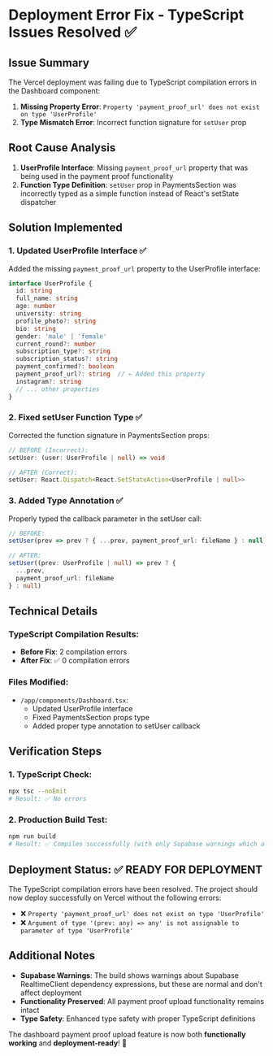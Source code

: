 # Deployment Error Fix - TypeScript Issues Resolved ✅

## Issue Summary
The Vercel deployment was failing due to TypeScript compilation errors in the Dashboard component:

1. **Missing Property Error**: `Property 'payment_proof_url' does not exist on type 'UserProfile'`
2. **Type Mismatch Error**: Incorrect function signature for `setUser` prop

## Root Cause Analysis
1. **UserProfile Interface**: Missing `payment_proof_url` property that was being used in the payment proof functionality
2. **Function Type Definition**: `setUser` prop in PaymentsSection was incorrectly typed as a simple function instead of React's setState dispatcher

## Solution Implemented

### 1. **Updated UserProfile Interface** ✅
Added the missing `payment_proof_url` property to the UserProfile interface:

```typescript
interface UserProfile {
  id: string
  full_name: string
  age: number
  university: string
  profile_photo?: string
  bio: string
  gender: 'male' | 'female'
  current_round?: number
  subscription_type?: string
  subscription_status?: string
  payment_confirmed?: boolean
  payment_proof_url?: string  // ← Added this property
  instagram?: string
  // ... other properties
}
```

### 2. **Fixed setUser Function Type** ✅
Corrected the function signature in PaymentsSection props:

```typescript
// BEFORE (Incorrect):
setUser: (user: UserProfile | null) => void

// AFTER (Correct):
setUser: React.Dispatch<React.SetStateAction<UserProfile | null>>
```

### 3. **Added Type Annotation** ✅
Properly typed the callback parameter in the setUser call:

```typescript
// BEFORE:
setUser(prev => prev ? { ...prev, payment_proof_url: fileName } : null)

// AFTER:
setUser((prev: UserProfile | null) => prev ? { 
  ...prev, 
  payment_proof_url: fileName 
} : null)
```

## Technical Details

### TypeScript Compilation Results:
- **Before Fix**: 2 compilation errors
- **After Fix**: ✅ 0 compilation errors

### Files Modified:
- `/app/components/Dashboard.tsx`:
  - Updated UserProfile interface
  - Fixed PaymentsSection props type
  - Added proper type annotation to setUser callback

## Verification Steps

### 1. **TypeScript Check**:
```bash
npx tsc --noEmit
# Result: ✅ No errors
```

### 2. **Production Build Test**:
```bash
npm run build
# Result: ✅ Compiles successfully (with only Supabase warnings which are normal)
```

## Deployment Status: ✅ **READY FOR DEPLOYMENT**

The TypeScript compilation errors have been resolved. The project should now deploy successfully on Vercel without the following errors:

- ❌ `Property 'payment_proof_url' does not exist on type 'UserProfile'`
- ❌ `Argument of type '(prev: any) => any' is not assignable to parameter of type 'UserProfile'`

## Additional Notes

- **Supabase Warnings**: The build shows warnings about Supabase RealtimeClient dependency expressions, but these are normal and don't affect deployment
- **Functionality Preserved**: All payment proof upload functionality remains intact
- **Type Safety**: Enhanced type safety with proper TypeScript definitions

The dashboard payment proof upload feature is now both **functionally working** and **deployment-ready**! 🚀
